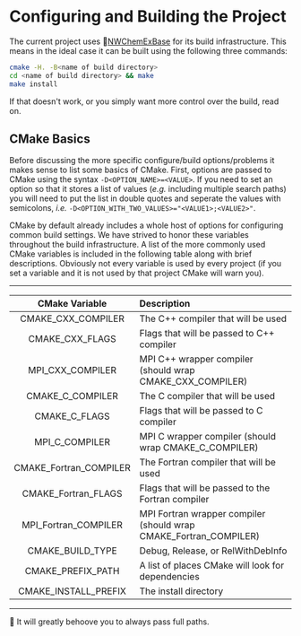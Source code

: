 Configuring and Building the Project
====================================

The current project uses
:link:[NWChemExBase](https://github.com/NWChemEx-Project/NWChemExBase) for
its build infrastructure.  This means in the ideal case it can be built using
the following three commands:

```bash
cmake -H. -B<name of build directory>
cd <name of build directory> && make
make install
```

If that doesn't work, or you simply want more control over the build, read on.

CMake Basics
------------

Before discussing the more specific configure/build options/problems it makes
sense to list some basics of CMake.  First, options are passed to
CMake using the syntax `-D<OPTION_NAME>=<VALUE>`.  If you need to set an option
so that it stores a list of values (*e.g.* including multiple search paths) you
will need to put the list in double quotes and seperate the values with
semicolons, *i.e.* `-D<OPTION_WITH_TWO_VALUES>="<VALUE1>;<VALUE2>"`.

CMake by default already includes a whole host of options for configuring common
build settings.  We have strived to honor these variables throughout the build
infrastructure.  A list of the more commonly used CMake variables is included in
the following table along with brief descriptions.  Obviously not every variable
is used by every project (if you set a variable and it is not used by that
project CMake will warn you).

--------------------------------------------------------------------------------
| CMake Variable | Description                                                 |
| :------------: | :-----------------------------------------------------------|
| CMAKE_CXX_COMPILER | The C++ compiler that will be used                      |
| CMAKE_CXX_FLAGS | Flags that will be passed to C++ compiler                  |
| MPI_CXX_COMPILER | MPI C++ wrapper compiler (should wrap CMAKE_CXX_COMPILER) |
| CMAKE_C_COMPILER | The C compiler that will be used                          |
| CMAKE_C_FLAGS | Flags that will be passed to C compiler                      |
| MPI_C_COMPILER | MPI C wrapper compiler (should wrap CMAKE_C_COMPILER)       |
| CMAKE_Fortran_COMPILER | The Fortran compiler that will be used              |
| CMAKE_Fortran_FLAGS | Flags that will be passed to the Fortran compiler      |
| MPI_Fortran_COMPILER | MPI Fortran wrapper compiler (should wrap CMAKE_Fortran_COMPILER) |
| CMAKE_BUILD_TYPE | Debug, Release, or RelWithDebInfo                         |
| CMAKE_PREFIX_PATH | A list of places CMake will look for dependencies        |
| CMAKE_INSTALL_PREFIX | The install directory                                 |
--------------------------------------------------------------------------------

:memo: It will greatly behoove you to always pass full paths.
